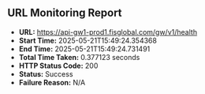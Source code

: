 ## URL Monitoring Report

- **URL:** https://api-gw1-prod1.fisglobal.com/gw/v1/health
- **Start Time:** 2025-05-21T15:49:24.354368
- **End Time:** 2025-05-21T15:49:24.731491
- **Total Time Taken:** 0.377123 seconds
- **HTTP Status Code:** 200
- **Status:** Success
- **Failure Reason:** N/A
